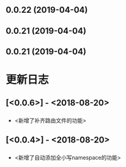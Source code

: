 ## 0.0.22 (2019-04-04)



## 0.0.21 (2019-04-04)



## 0.0.21 (2019-04-04)



# 更新日志

## [<0.0.6>] - <2018-08-20>

### <Features>

* <新增了补齐路由文件的功能>

## [<0.0.4>] - <2018-08-20>

### <Features>

* <新增了自动添加全小写namespace的功能>

